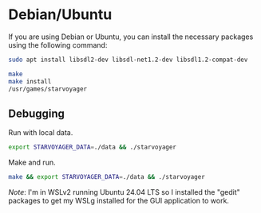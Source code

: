 # Debian/Ubuntu

If you are using Debian or Ubuntu, you can install the necessary packages using the following command:

```bash
sudo apt install libsdl2-dev libsdl-net1.2-dev libsdl1.2-compat-dev
```

```bash
make
make install
/usr/games/starvoyager
```

## Debugging

Run with local data.

```bash
export STARVOYAGER_DATA=./data && ./starvoyager
```

Make and run.

```bash
make && export STARVOYAGER_DATA=./data && ./starvoyager
```

*Note*: I'm in WSLv2 running Ubuntu 24.04 LTS so I installed the "gedit" packages to get my WSLg installed for the GUI application to work.
